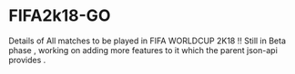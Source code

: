 # FIFA2k18-GO
Details of All matches to be played in FIFA WORLDCUP 2K18 !! Still in Beta phase , working on adding more features to it which the parent json-api provides .

